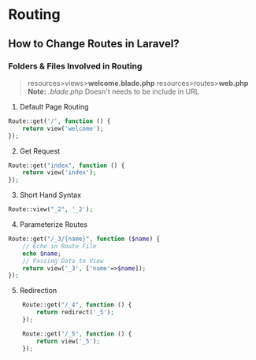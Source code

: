 # Routing
## How to Change Routes in Laravel?
### Folders & Files Involved in Routing
> resources>views>**welcome.blade.php** 
> resources>routes>**web.php** 
> **Note:** *.blade.php* Doesn't needs to be include in URL

1. Default Page Routing
```php
Route::get('/', function () {
    return view('welcome');
});
```
2. Get Request
```php
Route::get("index", function () {
    return view('index');
});
```
3. Short Hand Syntax
```php
Route::view("_2", '_2');
```

4. Parameterize Routes
```php
Route::get("/_3/{name}", function ($name) {
    // Echo in Route File
    echo $name;
    // Passing Data to View
    return view('_3', ['name'=>$name]);
});
```
5. Redirection
```php
    Route::get("/_4", function () {
        return redirect('_5');
    });

    Route::get("/_5", function () {
        return view('_5');
    });
```
